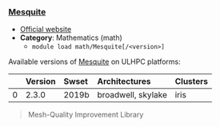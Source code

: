 ### [Mesquite](https://software.sandia.gov/mesquite/)

* [Official website](https://software.sandia.gov/mesquite/)
* __Category__: Mathematics (math)
    -  `module load math/Mesquite[/<version>]`

Available versions of [Mesquite](https://software.sandia.gov/mesquite/) on ULHPC platforms:

|    | Version   | Swset   | Architectures      | Clusters   |
|---:|:----------|:--------|:-------------------|:-----------|
|  0 | 2.3.0     | 2019b   | broadwell, skylake | iris       |

> Mesh-Quality Improvement Library
